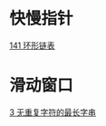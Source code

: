 # 快慢指针
[141 环形链表]( https://leetcode.cn/problems/linked-list-cycle/)
# 滑动窗口
[3 无重复字符的最长字串](https://leetcode.cn/problems/longest-substring-without-repeating-characters/)